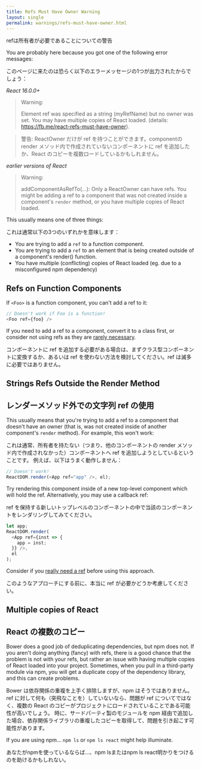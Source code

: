 ```yaml
---
title: Refs Must Have Owner Warning
layout: single
permalink: warnings/refs-must-have-owner.html
---
```

refは所有者が必要であることについての警告

You are probably here because you got one of the following error messages:

このページに来たのは恐らく以下のエラーメッセージの1つが出力されたからでしょう：

*React 16.0.0+*
> Warning:
>
> Element ref was specified as a string (myRefName) but no owner was set. You may have multiple copies of React loaded. (details: https://fb.me/react-refs-must-have-owner).

> 警告: ReactOwner だけが ref を持つことができます。componentの render メソッド内で作成されていないコンポーネントに ref を追加したか、React のコピーを複数ロードしているかもしれません。

*earlier versions of React*
> Warning:
>
> addComponentAsRefTo(...): Only a ReactOwner can have refs. You might be adding a ref to a component that was not created inside a component's `render` method, or you have multiple copies of React loaded.

This usually means one of three things:

これは通常以下の3つのいずれかを意味します：


- You are trying to add a `ref` to a function component.
- You are trying to add a `ref` to an element that is being created outside of a component's render() function.
- You have multiple (conflicting) copies of React loaded (eg. due to a misconfigured npm dependency)

## Refs on Function Components

If `<Foo>` is a function component, you can't add a ref to it:

```js
// Doesn't work if Foo is a function!
<Foo ref={foo} />
```

If you need to add a ref to a component, convert it to a class first, or consider not using refs as they are [rarely necessary](/docs/refs-and-the-dom.html#when-to-use-refs).

コンポーネントに ref を追加する必要がある場合は、まずクラス型コンポーネントに変換するか、あるいは ref を使わない方法を検討してください。ref は滅多に必要ではありません。

## Strings Refs Outside the Render Method
## レンダーメソッド外での文字列 ref の使用

This usually means that you're trying to add a ref to a component that doesn't have an owner (that is, was not created inside of another component's `render` method). For example, this won't work:

これは通常、所有者を持たない（つまり、他のコンポーネントの render メソッド内で作成されなかった）コンポーネントへ ref を追加しようとしているということです。
例えば、以下はうまく動作しません：

```js
// Doesn't work!
ReactDOM.render(<App ref="app" />, el);
```

Try rendering this component inside of a new top-level component which will hold the ref. Alternatively, you may use a callback ref:

ref を保持する新しいトップレベルのコンポーネントの中で当該のコンポーネントをレンダリングしてみてください。


```js
let app;
ReactDOM.render(
  <App ref={inst => {
    app = inst;
  }} />,
  el
);
```

Consider if you [really need a ref](/docs/refs-and-the-dom.html#when-to-use-refs) before using this approach.

このようなアプローチにする前に、本当に ref が必要かどうか考慮してください。


## Multiple copies of React
## React の複数のコピー

Bower does a good job of deduplicating dependencies, but npm does not. If you aren't doing anything (fancy) with refs, there is a good chance that the problem is not with your refs, but rather an issue with having multiple copies of React loaded into your project. Sometimes, when you pull in a third-party module via npm, you will get a duplicate copy of the dependency library, and this can create problems.

Bower は依存関係の重複を上手く排除しますが、npm はそうではありません。
ref に対して何も（突飛なことを）していないなら、問題が ref についてではなく、複数の React のコピーがプロジェクトにロードされていることである可能性が高いでしょう。
時に、サードパーティ製のモジュールを npm 経由で追加した場合、依存関係ライブラリの重複したコピーを取得して、問題を引き起こす可能性があります。

If you are using npm... `npm ls` or `npm ls react` might help illuminate.

あなたがnpmを使っているならば…、npm lsまたはnpm ls react明かりをつけるのを助けるかもしれない。

